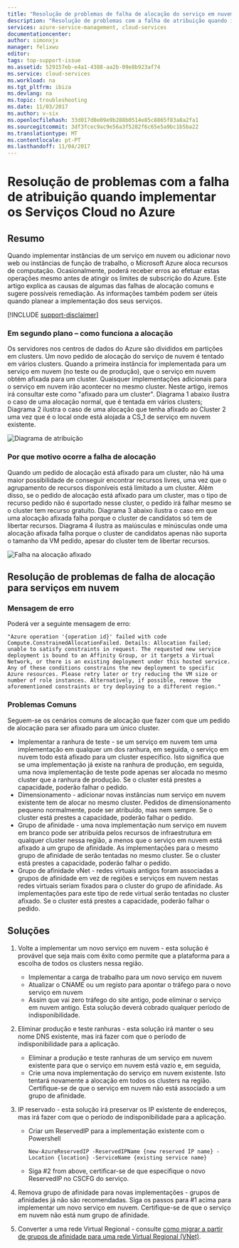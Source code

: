 ```yaml
---
title: "Resolução de problemas de falha de alocação do serviço em nuvem | Microsoft Docs"
description: "Resolução de problemas com a falha de atribuição quando implementar os Serviços Cloud no Azure"
services: azure-service-management, cloud-services
documentationcenter: 
author: simonxjx
manager: felixwu
editor: 
tags: top-support-issue
ms.assetid: 529157eb-e4a1-4388-aa2b-09e8b923af74
ms.service: cloud-services
ms.workload: na
ms.tgt_pltfrm: ibiza
ms.devlang: na
ms.topic: troubleshooting
ms.date: 11/03/2017
ms.author: v-six
ms.openlocfilehash: 33d017d0e09e9b288b0514e85c8865f83a8a2fa1
ms.sourcegitcommit: 3df3fcec9ac9e56a3f5282f6c65e5a9bc1b5ba22
ms.translationtype: MT
ms.contentlocale: pt-PT
ms.lasthandoff: 11/04/2017
---
```

# <a name="troubleshooting-allocation-failure-when-you-deploy-cloud-services-in-azure"></a>Resolução de problemas com a falha de atribuição quando implementar os Serviços Cloud no Azure
## <a name="summary"></a>Resumo
Quando implementar instâncias de um serviço em nuvem ou adicionar novo web ou instâncias de função de trabalho, o Microsoft Azure aloca recursos de computação. Ocasionalmente, poderá receber erros ao efetuar estas operações mesmo antes de atingir os limites de subscrição do Azure. Este artigo explica as causas de algumas das falhas de alocação comuns e sugere possíveis remediação. As informações também podem ser úteis quando planear a implementação dos seus serviços.

[!INCLUDE [support-disclaimer](../../includes/support-disclaimer.md)]

### <a name="background--how-allocation-works"></a>Em segundo plano – como funciona a alocação
Os servidores nos centros de dados do Azure são divididos em partições em clusters. Um novo pedido de alocação do serviço de nuvem é tentado em vários clusters. Quando a primeira instância for implementada para um serviço em nuvem (no teste ou de produção), que o serviço em nuvem obtém afixada para um cluster. Quaisquer implementações adicionais para o serviço em nuvem irão acontecer no mesmo cluster. Neste artigo, iremos irá consultar este como "afixado para um cluster". Diagrama 1 abaixo ilustra o caso de uma alocação normal, que é tentada em vários clusters; Diagrama 2 ilustra o caso de uma alocação que tenha afixado ao Cluster 2 uma vez que é o local onde está alojada a CS_1 de serviço em nuvem existente.

![Diagrama de atribuição](./media/cloud-services-allocation-failure/Allocation1.png)

### <a name="why-allocation-failure-happens"></a>Por que motivo ocorre a falha de alocação
Quando um pedido de alocação está afixado para um cluster, não há uma maior possibilidade de conseguir encontrar recursos livres, uma vez que o agrupamento de recursos disponíveis está limitado a um cluster. Além disso, se o pedido de alocação está afixado para um cluster, mas o tipo de recurso pedido não é suportado nesse cluster, o pedido irá falhar mesmo se o cluster tem recurso gratuito. Diagrama 3 abaixo ilustra o caso em que uma alocação afixada falha porque o cluster de candidatos só tem de libertar recursos. Diagrama 4 ilustra as maiúsculas e minúsculas onde uma alocação afixada falha porque o cluster de candidatos apenas não suporta o tamanho da VM pedido, apesar do cluster tem de libertar recursos.

![Falha na alocação afixado](./media/cloud-services-allocation-failure/Allocation2.png)

## <a name="troubleshooting-allocation-failure-for-cloud-services"></a>Resolução de problemas de falha de alocação para serviços em nuvem
### <a name="error-message"></a>Mensagem de erro
Poderá ver a seguinte mensagem de erro:

    "Azure operation '{operation id}' failed with code Compute.ConstrainedAllocationFailed. Details: Allocation failed; unable to satisfy constraints in request. The requested new service deployment is bound to an Affinity Group, or it targets a Virtual Network, or there is an existing deployment under this hosted service. Any of these conditions constrains the new deployment to specific Azure resources. Please retry later or try reducing the VM size or number of role instances. Alternatively, if possible, remove the aforementioned constraints or try deploying to a different region."

### <a name="common-issues"></a>Problemas Comuns
Seguem-se os cenários comuns de alocação que fazer com que um pedido de alocação para ser afixado para um único cluster.

* Implementar a ranhura de teste - se um serviço em nuvem tem uma implementação em qualquer um dos ranhura, em seguida, o serviço em nuvem todo está afixado para um cluster específico.  Isto significa que se uma implementação já existe na ranhura de produção, em seguida, uma nova implementação de teste pode apenas ser alocada no mesmo cluster que a ranhura de produção. Se o cluster está prestes a capacidade, poderão falhar o pedido.
* Dimensionamento - adicionar novas instâncias num serviço em nuvem existente tem de alocar no mesmo cluster.  Pedidos de dimensionamento pequeno normalmente, pode ser atribuído, mas nem sempre. Se o cluster está prestes a capacidade, poderão falhar o pedido.
* Grupo de afinidade - uma nova implementação num serviço em nuvem em branco pode ser atribuída pelos recursos de infraestrutura em qualquer cluster nessa região, a menos que o serviço em nuvem está afixado a um grupo de afinidade. As implementações para o mesmo grupo de afinidade de serão tentadas no mesmo cluster. Se o cluster está prestes a capacidade, poderão falhar o pedido.
* Grupo de afinidade vNet - redes virtuais antigos foram associadas a grupos de afinidade em vez de regiões e serviços em nuvem nestas redes virtuais seriam fixados para o cluster do grupo de afinidade. As implementações para este tipo de rede virtual serão tentadas no cluster afixado. Se o cluster está prestes a capacidade, poderão falhar o pedido.

## <a name="solutions"></a>Soluções
1. Volte a implementar um novo serviço em nuvem - esta solução é provável que seja mais com êxito como permite que a plataforma para a escolha de todos os clusters nessa região.

   * Implementar a carga de trabalho para um novo serviço em nuvem  
   * Atualizar o CNAME ou um registo para apontar o tráfego para o novo serviço em nuvem
   * Assim que vai zero tráfego do site antigo, pode eliminar o serviço em nuvem antigo. Esta solução deverá cobrado qualquer período de indisponibilidade.
2. Eliminar produção e teste ranhuras - esta solução irá manter o seu nome DNS existente, mas irá fazer com que o período de indisponibilidade para a aplicação.

   * Eliminar a produção e teste ranhuras de um serviço em nuvem existente para que o serviço em nuvem está vazio e, em seguida,
   * Crie uma nova implementação do serviço em nuvem existente. Isto tentará novamente a alocação em todos os clusters na região. Certifique-se de que o serviço em nuvem não está associado a um grupo de afinidade.
3. IP reservado - esta solução irá preservar os IP existente de endereços, mas irá fazer com que o período de indisponibilidade para a aplicação.  

   * Criar um ReservedIP para a implementação existente com o Powershell

     ```
     New-AzureReservedIP -ReservedIPName {new reserved IP name} -Location {location} -ServiceName {existing service name}
     ```
   * Siga #2 from above, certificar-se de que especifique o novo ReservedIP no CSCFG do serviço.
4. Remova grupo de afinidade para novas implementações - grupos de afinidades já não são recomendadas. Siga os passos para #1 acima para implementar um novo serviço em nuvem. Certifique-se de que o serviço em nuvem não está num grupo de afinidade.
5. Converter a uma rede Virtual Regional - consulte [como migrar a partir de grupos de afinidade para uma rede Virtual Regional (VNet)](../virtual-network/virtual-networks-migrate-to-regional-vnet.md).
